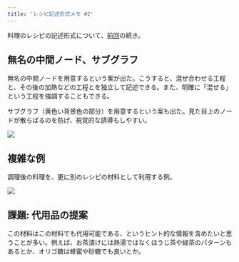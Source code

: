 ```yaml
---
title: 'レシピ記述形式メモ #2'
---
```

料理のレシピの記述形式について、[前回](https://r7kamura.com/articles/2022-05-13-mermaid-recipe-memo)の続き。

無名の中間ノード、サブグラフ
--------------

無名の中間ノードを用意するという案が出た。こうすると、混ぜ合わせる工程と、その後の加熱などの工程とを独立して記述できる。また、明確に「混ぜる」という工程を強調することもできる。

サブグラフ（黄色い背景色の部分）を用意するという案も出た。見た目上のノードが散らばるのを防げ、視覚的な誘導もしやすい。

![](https://lh6.googleusercontent.com/XHkaUZf2YcIwyWn1vWnwGoJt_OqG7TGrG31nmZHSn7fXQfVta_PSaBLkR2l5EyEwih5Z3-31R-NobbveWiWTQNbMyINbdW4dHs3SFCifYlq6mDE_Nb9nvOe0ez9T6qld1ssysJFKKhD8DsoHbQ)

複雑な例
----

調理後の料理を、更に別のレシピの材料として利用する例。

![](https://lh3.googleusercontent.com/VuEQvB75HMjoMWTysgwC4tlrIECnSwHy1GE9GIG00icygzz0Yrll8bVwx790gnSquCdLmReawSVjgYhlDyJVbqq1CybbqSnCXt_XjW4jBnY2MCGxqmemn-MvmTsZL1ZLr0EuK1DQ5btoOGvZTA)

課題: 代用品の提案
----------

この材料はこの材料でも代用可能である、というヒント的な情報を含めたいと思うことが多い。例えば、お茶漬けには熱湯ではなくほうじ茶や緑茶のパターンもあるとか、オリゴ糖は蜂蜜や砂糖でも良いとか。

